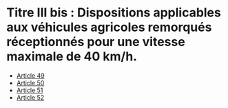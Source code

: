 # Titre III bis : Dispositions applicables aux véhicules agricoles remorqués réceptionnés pour une vitesse maximale de 40 km/h.

- [Article 49](article-49.md)
- [Article 50](article-50.md)
- [Article 51](article-51.md)
- [Article 52](article-52.md)
